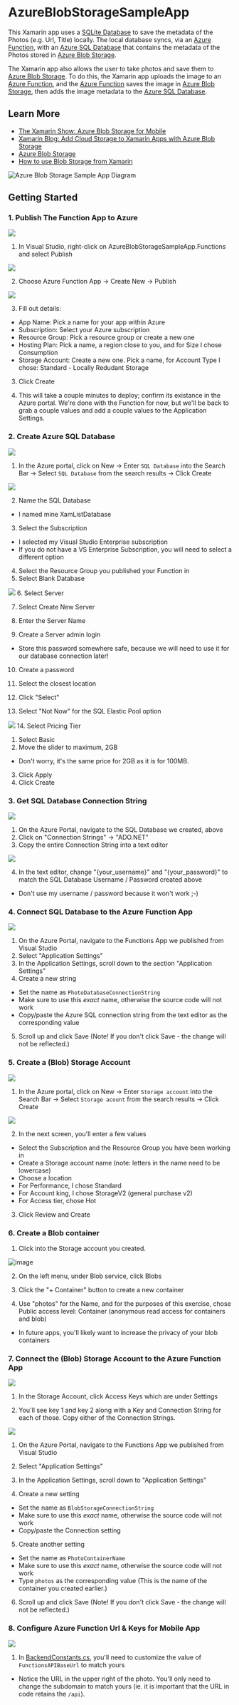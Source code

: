 # AzureBlobStorageSampleApp

This Xamarin app uses a [SQLite Database](https://github.com/praeclarum/sqlite-net) to save the metadata of the Photos (e.g. Url, Title) locally. The local database syncs, via an [Azure Function](https://aka.ms/XamarinBlog/AzureFunctions), with an [Azure SQL Database](https://aka.ms/XamarinBlog/AzureSQL) that contains the metadata of the Photos stored in [Azure Blob Storage](https://aka.ms/xamarinblog/azureblobstorage).

The Xamarin app also allows the user to take photos and save them to [Azure Blob Storage](https://aka.ms/xamarinblog/azureblobstorage). To do this, the Xamarin app uploads the image to an [Azure Function](https://aka.ms/XamarinBlog/AzureFunctions), and the [Azure Function](https://aka.ms/XamarinBlog/AzureFunctions) saves the image in [Azure Blob Storage](https://aka.ms/xamarinblog/azureblobstorage), then adds the image metadata to the [Azure SQL Database](https://aka.ms/XamarinBlog/AzureSQL). 

## Learn More
- [The Xamarin Show: Azure Blob Storage for Mobile](https://channel9.msdn.com/Shows/XamarinShow/Azure-Blob-Storage-for-Mobile-with-Brandon-Minnick/?WT.mc_id=mobile-0000-bramin)
- [Xamarin Blog: Add Cloud Storage to Xamarin Apps with Azure Blob Storage](https://blog.xamarin.com/xamarin-plus-azure-blob-cloud-storage/?WT.mc_id=none-ch9-bramin)
- [Azure Blob Storage](https://aka.ms/xamarinblog/azureblobstorage)
- [How to use Blob Storage from Xamarin](https://aka.ms/XamarinBlog/AzureBlobStorageWithXamarin)

![Azure Blob Storage Sample App Diagram](https://github.com/brminnick/Videos/blob/master/AzureBlobStorageSampleApp/AzureBlobStorageSampleAppDiagram.png)

## Getting Started

### 1. Publish The Function App to Azure

![](https://user-images.githubusercontent.com/3628580/52371778-68fb4e00-2a24-11e9-9617-bc9d6580bd8f.png)

1. In Visual Studio, right-click on AzureBlobStorageSampleApp.Functions and select Publish

![](https://user-images.githubusercontent.com/3628580/52371889-af50ad00-2a24-11e9-8c78-f3c8b5141566.png)

2. Choose Azure Function App -> Create New -> Publish

![](https://user-images.githubusercontent.com/3628580/52372329-eb384200-2a25-11e9-9833-d26397201523.png)

3. Fill out details: 
- App Name: Pick a name for your app within Azure
- Subscription: Select your Azure subscription 
- Resource Group: Pick a resource group or create a new one
- Hosting Plan: Pick a name, a region close to you, and for Size I chose Consumption 
- Storage Account: Create a new one. Pick a name, for Account Type I chose: Standard - Locally Redudant Storage


3. Click Create 

4. This will take a couple minutes to deploy; confirm its existance in the Azure portal.  We're done with the Function for now, but we'll be back to grab a couple values and add a couple values to the Application Settings.

### 2. Create Azure SQL Database

![](https://user-images.githubusercontent.com/13558917/29196780-9324ac1c-7deb-11e7-9d87-8a95ab62b0c5.png)

1. In the Azure portal, click on New -> Enter `SQL Database` into the Search Bar -> Select `SQL Database` from the search results -> Click Create

![](https://user-images.githubusercontent.com/13558917/29197883-2b850292-7df4-11e7-8bfd-8016d72f799a.png)

2. Name the SQL Database
- I named mine XamListDatabase
3. Select the Subscription
- I selected my Visual Studio Enterprise subscription
- If you do not have a VS Enterprise Subscription, you will need to select a different option
4. Select the Resource Group you published your Function in
5. Select Blank Database

![](https://user-images.githubusercontent.com/13558917/29198124-efa3b08c-7df5-11e7-87f4-42cf0dc95862.png)
6. Select Server

7. Select Create New Server

8. Enter the Server Name

9. Create a Server admin login
- Store this password somewhere safe, because we will need to use it for our database connection later!

10. Create a password

11. Select the closest location

12. Click "Select"

13. Select "Not Now" for the SQL Elastic Pool option

![](https://user-images.githubusercontent.com/13558917/29198240-f8b25cae-7df6-11e7-8f76-b8977645a712.png)
14. Select Pricing Tier
1. Select Basic
2. Move the slider to maximum, 2GB
- Don't worry, it's the same price for 2GB as it is for 100MB.
3. Click Apply
15. Click Create

### 3. Get SQL Database Connection String

![](https://user-images.githubusercontent.com/13558917/29198409-9d0dcab2-7df8-11e7-8c41-4797228ee4ab.png)

1. On the Azure Portal, navigate to the SQL Database we created, above
2. Click on "Connection Strings" -> "ADO.NET"
3. Copy the entire Connection String into a text editor

![](https://user-images.githubusercontent.com/13558917/29198528-b26f19f0-7df9-11e7-82c2-b4d46f60389a.png)

4. In the text editor, change "{your_username}" and "{your_password}" to match the SQL Database Username / Password created above
- Don't use my username / password because it won't work ;-)

### 4. Connect SQL Database to the Azure Function App

![](https://user-images.githubusercontent.com/13558917/29198794-f3673e5e-7dfb-11e7-89fc-ee042fe34704.png)

1. On the Azure Portal, navigate to the Functions App we published from Visual Studio
2. Select "Application Settings"
3. In the Application Settings, scroll down to the section "Application Settings"
4. Create a new string
- Set the name as `PhotoDatabaseConnectionString`
- Make sure to use this _exact_ name, otherwise the source code will not work
- Copy/paste the Azure SQL connection string from the text editor as the corresponding value
5. Scroll up and click Save (Note! If you don't click Save - the change will not be reflected.)

### 5. Create a (Blob) Storage Account

![](https://user-images.githubusercontent.com/3628580/52376722-d57c4a00-2a30-11e9-8c09-1374df8de3db.png)

1. In the Azure portal, click on New -> Enter `Storage account` into the Search Bar -> Select `Storage acount` from the search results -> Click Create 

![](https://user-images.githubusercontent.com/3628580/52378151-f050bd80-2a34-11e9-8914-d75f204da6e2.png)

2. In the next screen, you'll enter a few values
- Select the Subscription and the Resource Group you have been working in
- Create a Storage account name (note: letters in the name need to be lowercase) 
- Choose a location
- For Performance, I chose Standard
- For Account king, I chose StorageV2 (general purchase v2)
- For Access tier, chose Hot

3. Click Review and Create

### 6. Create a Blob container
1. Click into the Storage account you created.

![image](https://user-images.githubusercontent.com/3628580/52377203-2cceea00-2a32-11e9-840c-4cdf66c7d90f.png)

2. On the left menu, under Blob service, click Blobs

3. Click the "+ Container" button to create a new container

4. Use "photos" for the Name, and for the purposes of this exercise, chose Public access level: Container (anonymous read access for containers and blob)
- In future apps, you'll likely want to increase the privacy of your blob containers

### 7. Connect the (Blob) Storage Account to the Azure Function App

![](https://user-images.githubusercontent.com/3628580/52377592-5f2d1700-2a33-11e9-90e1-7703890ce69a.png)

1. In the Storage Account, click Access Keys which are under Settings

2. You'll see key 1 and key 2 along with a Key and Connection String for each of those.  Copy either of the Connection Strings.

![](https://user-images.githubusercontent.com/13558917/29198794-f3673e5e-7dfb-11e7-89fc-ee042fe34704.png)

1. On the Azure Portal, navigate to the Functions App we published from Visual Studio

2. Select "Application Settings"

3. In the Application Settings, scroll down to "Application Settings"

4. Create a new setting
- Set the name as `BlobStorageConnectionString`
- Make sure to use this _exact_ name, otherwise the source code will not work
- Copy/paste the Connection setting 

5. Create another setting
- Set the name as `PhotoContainerName`
- Make sure to use this _exact_ name, otherwise the source code will not work
- Type `photos` as the corresponding value (This is the name of the container you created earlier.) 

6. Scroll up and click Save (Note! If you don't click Save - the change will not be reflected.)

### 8. Configure Azure Function Url & Keys for Mobile App

![](https://user-images.githubusercontent.com/3628580/52378689-5c7ff100-2a36-11e9-81ff-caf04aa70767.png)

1. In [BackendConstants.cs](https://github.com/brminnick/AzureBlobStorageSampleApp/blob/master/AzureBlobStorageSampleApp.Mobile.Shared/Constants/BackendConstants.cs), you'll need to customize the value of `FunctionsAPIBaseUrl` to match yours
- Notice the URL in the upper right of the photo.  You'll only need to change the subdomain to match yours (ie. it is important that the URL in code retains the `/api`).
